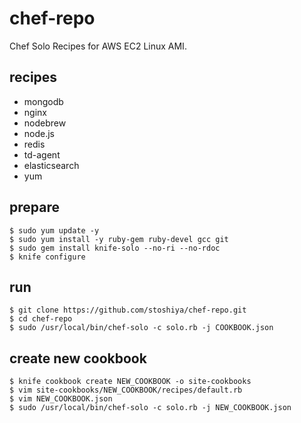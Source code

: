 # chef-repo

Chef Solo Recipes for AWS EC2 Linux AMI. 


## recipes

 - mongodb
 - nginx
 - nodebrew
 - node.js
 - redis
 - td-agent
 - elasticsearch
 - yum

## prepare

```
$ sudo yum update -y
$ sudo yum install -y ruby-gem ruby-devel gcc git
$ sudo gem install knife-solo --no-ri --no-rdoc
$ knife configure
```

## run

```
$ git clone https://github.com/stoshiya/chef-repo.git
$ cd chef-repo
$ sudo /usr/local/bin/chef-solo -c solo.rb -j COOKBOOK.json
```

## create new cookbook

```
$ knife cookbook create NEW_COOKBOOK -o site-cookbooks
$ vim site-cookbooks/NEW_COOKBOOK/recipes/default.rb
$ vim NEW_COOKBOOK.json
$ sudo /usr/local/bin/chef-solo -c solo.rb -j NEW_COOKBOOK.json
```
